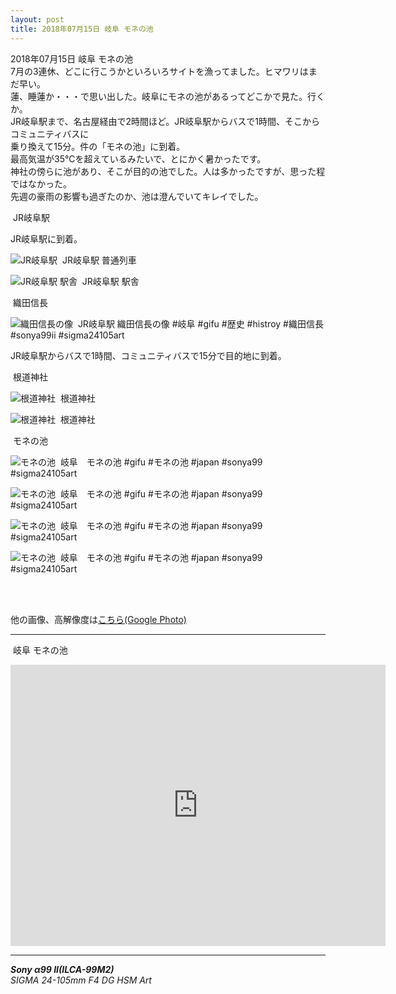 ```yaml
---
layout: post
title: 2018年07月15日 岐阜 モネの池
---
```


2018年07月15日 岐阜 モネの池  
7月の3連休、どこに行こうかといろいろサイトを漁ってました。ヒマワリはまだ早い。  
蓮、睡蓮か・・・で思い出した。岐阜にモネの池があるってどこかで見た。行くか。  
JR岐阜駅まで、名古屋経由で2時間ほど。JR岐阜駅からバスで1時間、そこからコミュニティバスに  
乗り換えて15分。件の「モネの池」に到着。  
最高気温が35℃を超えているみたいで、とにかく暑かったです。  
神社の傍らに池があり、そこが目的の池でした。人は多かったですが、思った程ではなかった。  
先週の豪雨の影響も過ぎたのか、池は澄んでいてキレイでした。

<span class="fukidashi">&nbsp;JR岐阜駅</span>

JR岐阜駅に到着。  

![JR岐阜駅](../images/20180715/Gifu_MonetsPond20180715-KBA00004.jpg)
<span class="hashtag">&nbsp;JR岐阜駅 普通列車</span>

![JR岐阜駅 駅舎](../images/20180715/Gifu_MonetsPond20180715-KBA00017.jpg)
<span class="hashtag">&nbsp;JR岐阜駅 駅舎</span>

<span class="fukidashi">&nbsp;織田信長</span>

![織田信長の像](../images/20180715/Gifu_MonetsPond20180715-KBA00013.jpg)
<span class="hashtag">&nbsp;JR岐阜駅 織田信長の像 #岐阜 #gifu #歴史 #histroy #織田信長 #sonya99ii #sigma24105art</span>

JR岐阜駅からバスで1時間、コミュニティバスで15分で目的地に到着。  

<span class="fukidashi">&nbsp;根道神社</span>

![根道神社](../images/20180715/Gifu_MonetsPond20180715-KBA00020.jpg)
<span class="hashtag">&nbsp;根道神社</span>

![根道神社](../images/20180715/Gifu_MonetsPond20180715-KBA00031.jpg)
<span class="hashtag">&nbsp;根道神社</span>

<span class="fukidashi">&nbsp;モネの池</span>
 
![モネの池](../images/20180715/Gifu_MonetsPond20180715-KBA00058.jpg)
<span class="hashtag">&nbsp;岐阜　モネの池 #gifu #モネの池 #japan #sonya99 #sigma24105art</span>

![モネの池](../images/20180715/Gifu_MonetsPond20180715-KBA00089.jpg)
<span class="hashtag">&nbsp;岐阜　モネの池 #gifu #モネの池 #japan #sonya99 #sigma24105art</span>

![モネの池](../images/20180715/Gifu_MonetsPond20180715-KBA00120.jpg)
<span class="hashtag">&nbsp;岐阜　モネの池 #gifu #モネの池 #japan #sonya99 #sigma24105art</span>

![モネの池](../images/20180715/Gifu_MonetsPond20180715-KBA00147.jpg)
<span class="hashtag">&nbsp;岐阜　モネの池 #gifu #モネの池 #japan #sonya99 #sigma24105art</span>

<br>
<br>

他の画像、高解像度は[こちら(Google Photo)](https://photos.app.goo.gl/evpaz84GWkERcN4X6)

---
<span class="mapmarker">&nbsp;岐阜 モネの池</span>
<iframe src="https://www.google.com/maps/embed?pb=!1m14!1m8!1m3!1d12968.106962672651!2d136.821435!3d35.6517128!3m2!1i1024!2i768!4f13.1!3m3!1m2!1s0x0%3A0x7d422ba64279c78!2z5ZCN44KC44Gq44GN5rGg77yI6YCa56ew77ya44Oi44ON44Gu5rGg77yJTW9uZXQgUG9uZA!5e0!3m2!1sja!2sjp!4v1531739546993" width="600" height="450" frameborder="0" style="border:0" allowfullscreen></iframe>


---
___Sony α99 II(ILCA-99M2)___  
_SIGMA 24-105mm F4 DG HSM Art_ 
 
